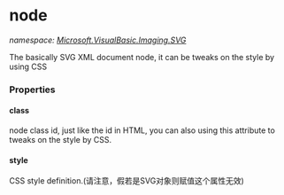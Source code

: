 ﻿# node
_namespace: <a href="#" onClick="load('/docs/Microsoft.VisualBasic.Imaging.SVG/index.md')">Microsoft.VisualBasic.Imaging.SVG</a>_

The basically SVG XML document node, it can be tweaks on the style by using CSS




### Properties

#### class
node class id, just like the id in HTML, you can also using this attribute to tweaks on the style by CSS.
#### style
CSS style definition.(请注意，假若是SVG对象则赋值这个属性无效)
